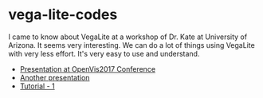 # vega-lite-codes
I came to know about VegaLite at a workshop of Dr. Kate at University of Arizona. It seems very interesting. We can do a lot of things using VegaLite with very less effort. It's very easy to use and understand.

* [Presentation at OpenVis2017 Conference](https://www.youtube.com/watch?v=9uaHRWj04D4)
* [Another presentation](https://www.youtube.com/watch?v=Nsrz4YdaZ_A)
* [Tutorial - 1](https://www.youtube.com/watch?v=lFsjrX9GbhY) 
